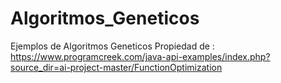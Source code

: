 # Algoritmos_Geneticos
Ejemplos de Algoritmos Geneticos
Propiedad de :
https://www.programcreek.com/java-api-examples/index.php?source_dir=ai-project-master/FunctionOptimization
